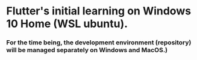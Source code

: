 # Flutter's initial learning on Windows 10 Home (WSL ubuntu).

### For the time being, the development environment (repository) will be managed separately on Windows and MacOS.)
